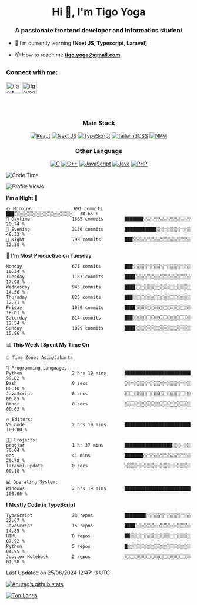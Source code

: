 <h1 align="center">Hi 👋, I'm Tigo Yoga</h1>
<h3 align="center">A passionate frontend developer and Informatics student</h3>

- 🌱 I’m currently learning **[Next JS, Typescript, Laravel]**

- 📫 How to reach me **tigo.yoga@gmail.com**

<h3 align="left">Connect with me:</h3>
<p align="left">
<a href="https://linkedin.com/in/tigo s yoga" target="blank"><img align="center" src="https://raw.githubusercontent.com/rahuldkjain/github-profile-readme-generator/master/src/images/icons/Social/linked-in-alt.svg" alt="tigo s yoga" height="30" width="40" /></a>
<a href="https://instagram.com/tigoyoga" target="blank"><img align="center" src="https://raw.githubusercontent.com/rahuldkjain/github-profile-readme-generator/master/src/images/icons/Social/instagram.svg" alt="tigoyoga" height="30" width="40" /></a>
</p>

<br/>
<br/>

<h3 align="center">Main Stack</h3>
<div align="center">
  
  <a href="">![React](https://img.shields.io/badge/react-%2320232a.svg?style=for-the-badge&logo=react&logoColor=%2361DAFB)</a>
  <a href="">![Next JS](https://img.shields.io/badge/Next-black?style=for-the-badge&logo=next.js&logoColor=white)</a>
   <a href="">![TypeScript](https://img.shields.io/badge/typescript-%23007ACC.svg?style=for-the-badge&logo=typescript&logoColor=white)</a>
  <a href="">![TailwindCSS](https://img.shields.io/badge/tailwindcss-%2338B2AC.svg?style=for-the-badge&logo=tailwind-css&logoColor=white)</a>
  <a href="">![NPM](https://img.shields.io/badge/NPM-%23000000.svg?style=for-the-badge&logo=npm&logoColor=white)</a>
</div>
<h3 align="center">Other Language</h3>
<div align="center">
  
  <a href="">![C](https://img.shields.io/badge/c-%2300599C.svg?style=for-the-badge&logo=c&logoColor=white)</a>
  <a href="">![C++](https://img.shields.io/badge/c++-%2300599C.svg?style=for-the-badge&logo=c%2B%2B&logoColor=white)</a>
  <a href="">![JavaScript](https://img.shields.io/badge/javascript-%23323330.svg?style=for-the-badge&logo=javascript&logoColor=%23F7DF1E)</a>
  <a href="">![Java](https://img.shields.io/badge/java-%23ED8B00.svg?style=for-the-badge&logo=java&logoColor=white)</a>
  <a href="">![PHP](https://img.shields.io/badge/php-%23777BB4.svg?style=for-the-badge&logo=php&logoColor=white)</a>
</div>

<!--START_SECTION:waka-->
![Code Time](http://img.shields.io/badge/Code%20Time-873%20hrs%2041%20mins-blue)

![Profile Views](http://img.shields.io/badge/Profile%20Views-0-blue)

**I'm a Night 🦉** 

```text
🌞 Morning                691 commits         ███░░░░░░░░░░░░░░░░░░░░░░   10.65 % 
🌆 Daytime                1865 commits        ███████░░░░░░░░░░░░░░░░░░   28.74 % 
🌃 Evening                3136 commits        ████████████░░░░░░░░░░░░░   48.32 % 
🌙 Night                  798 commits         ███░░░░░░░░░░░░░░░░░░░░░░   12.30 % 
```
📅 **I'm Most Productive on Tuesday** 

```text
Monday                   671 commits         ███░░░░░░░░░░░░░░░░░░░░░░   10.34 % 
Tuesday                  1167 commits        ████░░░░░░░░░░░░░░░░░░░░░   17.98 % 
Wednesday                945 commits         ████░░░░░░░░░░░░░░░░░░░░░   14.56 % 
Thursday                 825 commits         ███░░░░░░░░░░░░░░░░░░░░░░   12.71 % 
Friday                   1039 commits        ████░░░░░░░░░░░░░░░░░░░░░   16.01 % 
Saturday                 814 commits         ███░░░░░░░░░░░░░░░░░░░░░░   12.54 % 
Sunday                   1029 commits        ████░░░░░░░░░░░░░░░░░░░░░   15.86 % 
```


📊 **This Week I Spent My Time On** 

```text
🕑︎ Time Zone: Asia/Jakarta

💬 Programming Languages: 
Python                   2 hrs 19 mins       █████████████████████████   99.82 % 
Bash                     0 secs              ░░░░░░░░░░░░░░░░░░░░░░░░░   00.10 % 
JavaScript               0 secs              ░░░░░░░░░░░░░░░░░░░░░░░░░   00.05 % 
Other                    0 secs              ░░░░░░░░░░░░░░░░░░░░░░░░░   00.03 % 

🔥 Editors: 
VS Code                  2 hrs 19 mins       █████████████████████████   100.00 % 

🐱‍💻 Projects: 
progjar                  1 hr 37 mins        ██████████████████░░░░░░░   70.04 % 
eas                      41 mins             ███████░░░░░░░░░░░░░░░░░░   29.78 % 
laravel-update           0 secs              ░░░░░░░░░░░░░░░░░░░░░░░░░   00.18 % 

💻 Operating System: 
Windows                  2 hrs 19 mins       █████████████████████████   100.00 % 
```

**I Mostly Code in TypeScript** 

```text
TypeScript               33 repos            ████████░░░░░░░░░░░░░░░░░   32.67 % 
JavaScript               15 repos            ████░░░░░░░░░░░░░░░░░░░░░   14.85 % 
HTML                     8 repos             ██░░░░░░░░░░░░░░░░░░░░░░░   07.92 % 
Python                   5 repos             █░░░░░░░░░░░░░░░░░░░░░░░░   04.95 % 
Jupyter Notebook         2 repos             ░░░░░░░░░░░░░░░░░░░░░░░░░   01.98 % 
```




 Last Updated on 25/06/2024 12:47:13 UTC
<!--END_SECTION:waka-->

[![Anurag’s github stats](https://github-readme-stats.vercel.app/api?username=tigoyoga)](https://github.com/tigoyoga)

[![Top Langs](https://github-readme-stats.vercel.app/api/top-langs/?username=tigoyoga&layout=compact)](https://github.com/tigoyoga)
